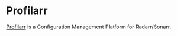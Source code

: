# Profilarr

[Profilarr](https://github.com/Dictionarry-Hub/profilarr) is a Configuration Management Platform for Radarr/Sonarr.
